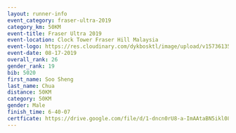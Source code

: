 ```yaml
---
layout: runner-info 
event_category: fraser-ultra-2019 
category_km: 50KM 
event-title: Fraser Ultra 2019 
event-location: Clock Tower Fraser Hill Malaysia 
event-logo: https://res.cloudinary.com/dykbosktl/image/upload/v1573613535/Logo/logo_mfst7w.jpg
event-date: 08-17-2019 
overall_rank: 26
gender_rank: 19
bib: 5020
first_name: Soo Sheng
last_name: Chua
distance: 50KM
category: 50KM
gender: Male
finish_time: 6-40-07
certficate: https://drive.google.com/file/d/1-dncn0rU8-a-ImAAtaBN5ikl08gYyFxw/view?usp=sharing
---
```

